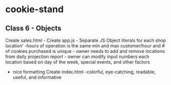 # cookie-stand

## Class 6 - Objects
Create sales.html
	- Create app.js
		- Separate JS Object literals for each shop location’
			-hours of operation is the same
			min and max customer/hour and # of cookies purchased is 			unique
		- owner needs to add and remove locations from daily projection 		report
		- owner can modify input numbers each location based on day of 		the week, special events, and other factors
- nice formatting
Create index.html
	-colorful, eye-catching, readable, useful, and informative
